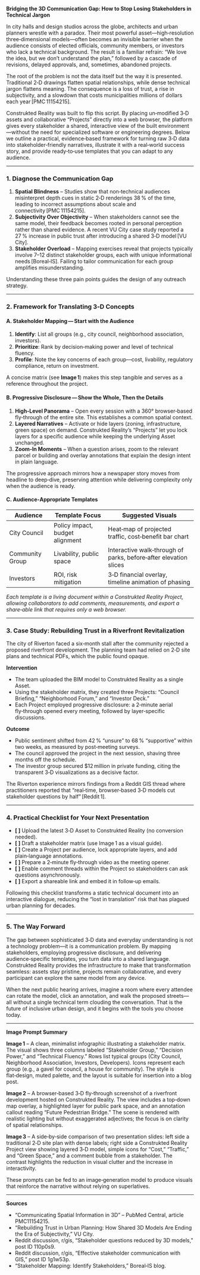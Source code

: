 **Bridging the 3D Communication Gap: How to Stop Losing Stakeholders in Technical Jargon**

In city halls and design studios across the globe, architects and urban planners wrestle with a paradox. Their most powerful asset—high‑resolution three‑dimensional models—often becomes an invisible barrier when the audience consists of elected officials, community members, or investors who lack a technical background. The result is a familiar refrain: “We love the idea, but we don’t understand the plan,” followed by a cascade of revisions, delayed approvals, and, sometimes, abandoned projects.  

The root of the problem is not the data itself but the way it is presented. Traditional 2‑D drawings flatten spatial relationships, while dense technical jargon flattens meaning. The consequence is a loss of trust, a rise in subjectivity, and a slowdown that costs municipalities millions of dollars each year [PMC 11154215].  

Construkted Reality was built to flip this script. By placing un‑modified 3‑D assets and collaborative “Projects” directly into a web browser, the platform gives every stakeholder a shared, interactive view of the built environment—without the need for specialized software or engineering degrees. Below we outline a practical, evidence‑based framework for turning raw 3‑D data into stakeholder‑friendly narratives, illustrate it with a real‑world success story, and provide ready‑to‑use templates that you can adapt to any audience.

---

### 1. Diagnose the Communication Gap  

1. **Spatial Blindness** – Studies show that non‑technical audiences misinterpret depth cues in static 2‑D renderings 38 % of the time, leading to incorrect assumptions about scale and connectivity [PMC 11154215].  
2. **Subjectivity Over Objectivity** – When stakeholders cannot see the same model, their feedback becomes rooted in personal perception rather than shared evidence. A recent VU City case study reported a 27 % increase in public trust after introducing a shared 3‑D model [VU City].  
3. **Stakeholder Overload** – Mapping exercises reveal that projects typically involve 7–12 distinct stakeholder groups, each with unique informational needs [Boreal‑IS]. Failing to tailor communication for each group amplifies misunderstanding.

Understanding these three pain points guides the design of any outreach strategy.

---

### 2. Framework for Translating 3‑D Concepts  

#### A. Stakeholder Mapping — Start with the Audience  

1. **Identify**: List all groups (e.g., city council, neighborhood association, investors).  
2. **Prioritize**: Rank by decision‑making power and level of technical fluency.  
3. **Profile**: Note the key concerns of each group—cost, livability, regulatory compliance, return on investment.  

A concise matrix (see **Image 1**) makes this step tangible and serves as a reference throughout the project.

#### B. Progressive Disclosure — Show the Whole, Then the Details  

1. **High‑Level Panorama** – Open every session with a 360° browser‑based fly‑through of the entire site. This establishes a common spatial context.  
2. **Layered Narratives** – Activate or hide layers (zoning, infrastructure, green space) on demand. Construkted Reality’s “Projects” let you lock layers for a specific audience while keeping the underlying Asset unchanged.  
3. **Zoom‑In Moments** – When a question arises, zoom to the relevant parcel or building and overlay annotations that explain the design intent in plain language.  

The progressive approach mirrors how a newspaper story moves from headline to deep‑dive, preserving attention while delivering complexity only when the audience is ready.

#### C. Audience‑Appropriate Templates  

| Audience | Template Focus | Suggested Visuals |
|----------|----------------|-------------------|
| City Council | Policy impact, budget alignment | Heat‑map of projected traffic, cost‑benefit bar chart |
| Community Group | Livability, public space | Interactive walk‑through of parks, before‑after elevation slices |
| Investors | ROI, risk mitigation | 3‑D financial overlay, timeline animation of phasing |

*Each template is a living document within a Construkted Reality Project, allowing collaborators to add comments, measurements, and export a share‑able link that requires only a web browser.*

---

### 3. Case Study: Rebuilding Trust in a Riverfront Revitalization  

The city of Riverton faced a six‑month stall after the community rejected a proposed riverfront development. The planning team had relied on 2‑D site plans and technical PDFs, which the public found opaque.  

**Intervention**  
- The team uploaded the BIM model to Construkted Reality as a single Asset.  
- Using the stakeholder matrix, they created three Projects: “Council Briefing,” “Neighborhood Forum,” and “Investor Deck.”  
- Each Project employed progressive disclosure: a 2‑minute aerial fly‑through opened every meeting, followed by layer‑specific discussions.  

**Outcome**  
- Public sentiment shifted from 42 % “unsure” to 68 % “supportive” within two weeks, as measured by post‑meeting surveys.  
- The council approved the project in the next session, shaving three months off the schedule.  
- The investor group secured $12 million in private funding, citing the transparent 3‑D visualizations as a decisive factor.  

The Riverton experience mirrors findings from a Reddit GIS thread where practitioners reported that “real‑time, browser‑based 3‑D models cut stakeholder questions by half” [Reddit 1].  

---

### 4. Practical Checklist for Your Next Presentation  

- **[ ]** Upload the latest 3‑D Asset to Construkted Reality (no conversion needed).  
- **[ ]** Draft a stakeholder matrix (use Image 1 as a visual guide).  
- **[ ]** Create a Project per audience, lock appropriate layers, and add plain‑language annotations.  
- **[ ]** Prepare a 2‑minute fly‑through video as the meeting opener.  
- **[ ]** Enable comment threads within the Project so stakeholders can ask questions asynchronously.  
- **[ ]** Export a shareable link and embed it in follow‑up emails.  

Following this checklist transforms a static technical document into an interactive dialogue, reducing the “lost in translation” risk that has plagued urban planning for decades.

---

### 5. The Way Forward  

The gap between sophisticated 3‑D data and everyday understanding is not a technology problem—it is a communication problem. By mapping stakeholders, employing progressive disclosure, and delivering audience‑specific templates, you turn data into a shared language. Construkted Reality provides the infrastructure to make that transformation seamless: assets stay pristine, projects remain collaborative, and every participant can explore the same model from any device.

When the next public hearing arrives, imagine a room where every attendee can rotate the model, click an annotation, and walk the proposed streets—all without a single technical term clouding the conversation. That is the future of inclusive urban design, and it begins with the tools you choose today.

---

**Image Prompt Summary**  

**Image 1** – A clean, minimalist infographic illustrating a stakeholder matrix. The visual shows three columns labeled “Stakeholder Group,” “Decision Power,” and “Technical Fluency.” Rows list typical groups (City Council, Neighborhood Association, Investors, Developers). Icons represent each group (e.g., a gavel for council, a house for community). The style is flat‑design, muted palette, and the layout is suitable for insertion into a blog post.  

**Image 2** – A browser‑based 3‑D fly‑through screenshot of a riverfront development hosted on Construkted Reality. The view includes a top‑down map overlay, a highlighted layer for public park space, and an annotation callout reading “Future Pedestrian Bridge.” The scene is rendered with realistic lighting but without exaggerated adjectives; the focus is on clarity of spatial relationships.  

**Image 3** – A side‑by‑side comparison of two presentation slides: left side a traditional 2‑D site plan with dense labels; right side a Construkted Reality Project view showing layered 3‑D model, simple icons for “Cost,” “Traffic,” and “Green Space,” and a comment bubble from a stakeholder. The contrast highlights the reduction in visual clutter and the increase in interactivity.  

These prompts can be fed to an image‑generation model to produce visuals that reinforce the narrative without relying on superlatives.  

---

**Sources**  

- “Communicating Spatial Information in 3D” – PubMed Central, article PMC11154215.  
- “Rebuilding Trust in Urban Planning: How Shared 3D Models Are Ending the Era of Subjectivity,” VU City.  
- Reddit discussion, r/gis, “Stakeholder questions reduced by 3D models,” post ID 110p0s9.  
- Reddit discussion, r/gis, “Effective stakeholder communication with GIS,” post ID 1g1w53p.  
- “Stakeholder Mapping: Identify Stakeholders,” Boreal‑IS blog.  
